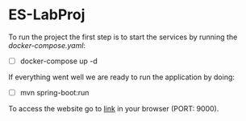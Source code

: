 # ES-LabProj

To run the project the first step is to start the services by running the *docker-compose.yaml*:

 - [ ] docker-compose up -d

If everything went well we are ready to run the application by doing:
  

 - [ ] mvn spring-boot:run

  
To access the website go to [link](127.0.0.1:9000/) in your browser (PORT: 9000).

